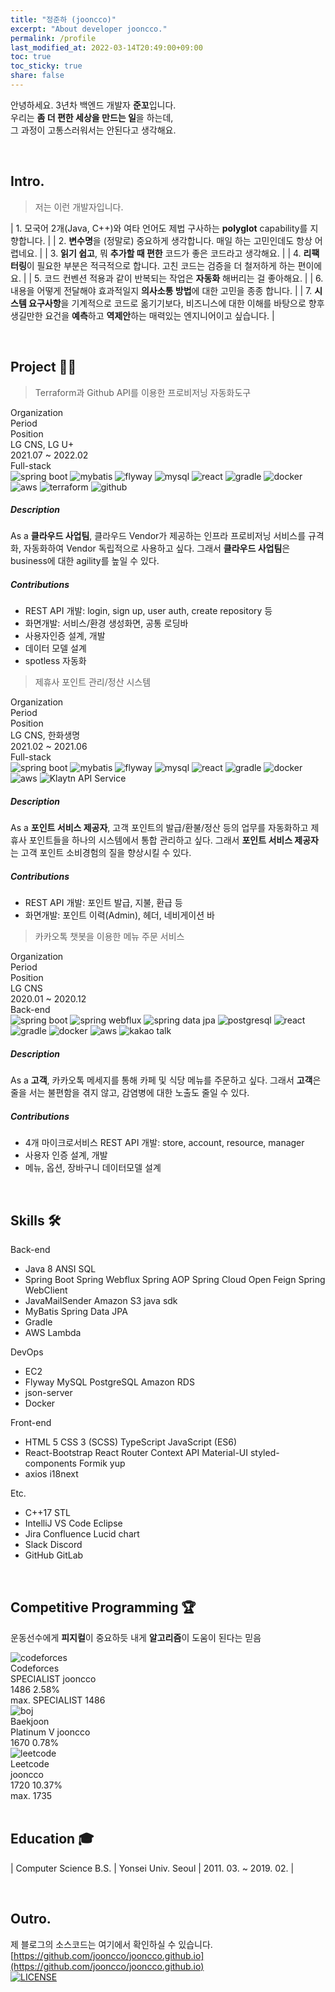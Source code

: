 ```yaml
---
title: "정준하 (jooncco)"
excerpt: "About developer jooncco."
permalink: /profile
last_modified_at: 2022-03-14T20:49:00+09:00
toc: true
toc_sticky: true
share: false
---
```


안녕하세요. 3년차 백엔드 개발자 **준꼬**입니다.  
우리는 **좀 더 편한 세상을 만드는 일**을 하는데,  
그 과정이 고통스러워서는 안된다고 생각해요.

<br />

## Intro.

> 저는 이런 개발자입니다.

| 1. 모국어 2개(Java, C++)와 여타 언어도 제법 구사하는 **polyglot** capability를 지향합니다. |
| 2. **변수명**을 (정말로) 중요하게 생각합니다. 매일 하는 고민인데도 항상 어렵네요. |
| 3. **읽기 쉽고**, 뭐 **추가할 때 편한** 코드가 좋은 코드라고 생각해요. |
| 4. **리팩터링**이 필요한 부분은 적극적으로 합니다. 고친 코드는 검증을 더 철저하게 하는 편이에요. |
| 5. 코드 컨벤션 적용과 같이 반복되는 작업은 **자동화** 해버리는 걸 좋아해요. |
| 6. 내용을 어떻게 전달해야 효과적일지 **의사소통 방법**에 대한 고민을 종종 합니다. |
| 7. **시스템 요구사항**을 기계적으로 코드로 옮기기보다, 비즈니스에 대한 이해를 바탕으로 향후 생길만한 요건을 **예측**하고 **역제안**하는 매력있는 엔지니어이고 싶습니다. |

<br />

## Project 👨‍💻

<div id="project">
    <div class="project-card">
        <blockquote id="lgcns-3" class="project-title">
            Terraform과 Github API를 이용한 프로비저닝 자동화도구
        </blockquote>
        <div class="panel">
            <div class="panel-header">
                <div class="column head">
                    <div class="cell">Organization</div>
                    <div class="cell">Period</div>
                    <div class="cell">Position</div>
                </div>
                <div class="column data">
                    <div class="cell">LG CNS, LG U+</div>
                    <div class="cell">2021.07 ~ 2022.02</div>
                    <div class="cell">Full-stack</div>
                </div>
                <div class="column artifacts">
                    <div class="cell-rowspan-2">
                        <img class="artifact_img" src="/public/images/spring-boot.png" title="spring boot"/>
                        <img class="artifact_img" src="/public/images/mybatis.png" title="mybatis"/>
                        <img class="artifact_img" src="/public/images/flyway.png" title="flyway"/>
                        <img class="artifact_img" src="/public/images/mysql.svg" title="mysql"/>
                        <img class="artifact_img" src="/public/images/react.svg" title="react"/>
                        <img class="artifact_img" src="/public/images/gradle.png" title="gradle"/>
                        <img class="artifact_img" src="/public/images/docker.svg" title="docker"/>
                        <img class="artifact_img" src="/public/images/aws.jpeg" title="aws"/>
                        <img class="artifact_img" src="/public/images/terraform.png" title="terraform"/>
                        <img class="artifact_img" src="/public/images/github.png" title="github"/>
                    </div>
                </div>
            </div>
            <div class="description">
                <h5>Description</h5>
                <div class="body">
                    As a <b>클라우드 사업팀</b>, 클라우드 Vendor가 제공하는 인프라 프로비저닝 서비스를 규격화, 자동화하여 Vendor 독립적으로 사용하고 싶다. 그래서 <b>클라우드 사업팀</b>은 business에 대한 agility를 높일 수 있다.
                </div>
            </div>
            <div class="contributions">
                <h5>Contributions</h5>
                <div class="body">
                    <ul>
                        <li><span>REST API 개발: login, sign up, user auth, create repository 등</span></li>
                        <li><span>화면개발: 서비스/환경 생성화면, 공통 로딩바</span></li>
                        <li><span>사용자인증 설계, 개발</span></li>
                        <li><span>데이터 모델 설계</span></li>
                        <li><span>spotless 자동화</span></li>
                    </ul>
                </div>
            </div>
        </div>
    </div>
    <div class="project-card">
        <blockquote id="lgcns-2" class="project-title">
            제휴사 포인트 관리/정산 시스템
        </blockquote>
        <div class="panel">
            <div class="panel-header">
                <div class="column head">
                    <div class="cell">Organization</div>
                    <div class="cell">Period</div>
                    <div class="cell">Position</div>
                </div>
                <div class="column data">
                    <div class="cell">LG CNS, 한화생명</div>
                    <div class="cell">2021.02 ~ 2021.06</div>
                    <div class="cell">Full-stack</div>
                </div>
                <div class="column artifacts">
                    <div class="cell-rowspan-2">
                        <img class="artifact_img" src="/public/images/spring-boot.png" title="spring boot"/>
                        <img class="artifact_img" src="/public/images/mybatis.png" title="mybatis"/>
                        <img class="artifact_img" src="/public/images/flyway.png" title="flyway"/>
                        <img class="artifact_img" src="/public/images/mysql.svg" title="mysql"/>
                        <img class="artifact_img" src="/public/images/react.svg" title="react"/>
                        <img class="artifact_img" src="/public/images/gradle.png" title="gradle"/>
                        <img class="artifact_img" src="/public/images/docker.svg" title="docker"/>
                        <img class="artifact_img" src="/public/images/aws.jpeg" title="aws"/>
                        <img class="artifact_img" src="/public/images/klaytn.png" title="Klaytn API Service"/>
                    </div>
                </div>
            </div>
            <div class="description">
                <h5>Description</h5>
                <div class="body">
                    As a <b>포인트 서비스 제공자</b>, 고객 포인트의 발급/환불/정산 등의 업무를 자동화하고 제휴사 포인트들을 하나의 시스템에서 통합 관리하고 싶다.
                    그래서 <b>포인트 서비스 제공자</b>는 고객 포인트 소비경험의 질을 향상시킬 수 있다.
                </div>
            </div>
            <div class="contributions">
                <h5>Contributions</h5>
                <div class="body">
                    <ul>
                        <li><span>REST API 개발: 포인트 발급, 지불, 환급 등</span></li>
                        <li><span>화면개발: 포인트 이력(Admin), 헤더, 네비게이션 바</span></li>
                    </ul>
                </div>
            </div>
        </div>
    </div>
    <div class="project-card">
        <blockquote id="lgcns-1" class="project-title">
            카카오톡 챗봇을 이용한 메뉴 주문 서비스
        </blockquote>
        <div class="panel">
            <div class="panel-header">
                <div class="column head">
                    <div class="cell">Organization</div>
                    <div class="cell">Period</div>
                    <div class="cell">Position</div>
                </div>
                <div class="column data">
                    <div class="cell">LG CNS</div>
                    <div class="cell">2020.01 ~ 2020.12</div>
                    <div class="cell">Back-end</div>
                </div>
                <div class="column artifacts">
                    <div class="cell-rowspan-2">
                        <img class="artifact_img" src="/public/images/spring-boot.png" title="spring boot"/>
                        <img class="artifact_img" src="/public/images/spring-webflux.png" title="spring webflux"/>
                        <img class="artifact_img" src="/public/images/spring-data.png" title="spring data jpa"/>
                        <img class="artifact_img" src="/public/images/postgresql.svg" title="postgresql"/>
                        <img class="artifact_img" src="/public/images/react.svg" title="react"/>
                        <img class="artifact_img" src="/public/images/gradle.png" title="gradle"/>
                        <img class="artifact_img" src="/public/images/docker.svg" title="docker"/>
                        <img class="artifact_img" src="/public/images/aws.jpeg" title="aws"/>
                        <img class="artifact_img" src="/public/images/kakao.png" title="kakao talk"/>
                    </div>
                </div>
            </div>
            <div class="description">
                <h5>Description</h5>
                <div class="body">
                    As a <b>고객</b>, 카카오톡 메세지를 통해 카페 및 식당 메뉴를 주문하고 싶다.
                    그래서 <b>고객</b>은 줄을 서는 불편함을 겪지 않고, 감염병에 대한 노출도 줄일 수 있다.
                </div>
            </div>
            <div class="contributions">
                <h5>Contributions</h5>
                <div class="body">
                    <ul>
                        <li><span>4개 마이크로서비스 REST API 개발: store, account, resource, manager</span></li>
                        <li><span>사용자 인증 설계, 개발</span></li>
                        <li><span>메뉴, 옵션, 장바구니 데이터모델 설계</span></li>
                    </ul>
                </div>
            </div>
        </div>
    </div>
</div>

<!-- ## Toys -->

<br />

## Skills 🛠

<div id="skills">
    <div class="row">
        <div class="category">
            Back-end
        </div>
        <div class="content">
            <ul>
                <li> 
                    <span>Java 8</span>
                    <span>ANSI SQL</span>
                </li>
                <li>
                    <span>Spring Boot</span>
                    <span>Spring Webflux</span>
                    <span>Spring AOP</span>
                    <span>Spring Cloud Open Feign</span>
                    <span>Spring WebClient</span>
                </li>
                <li>
                    <span>JavaMailSender</span>
                    <span>Amazon S3 java sdk</span>
                </li>
                <li>
                    <span>MyBatis</span>
                    <span>Spring Data JPA</span>
                </li>
                <li>
                    <span>Gradle</span>
                </li>
                <li>
                    <span>AWS Lambda</span>
                </li>
            </ul>
        </div>
    </div>
    <div class="row">
        <div class="category">
            DevOps
        </div>
        <div class="content">
            <ul>
                <li>
                    <span>EC2</span>
                </li>
                <li>
                    <span>Flyway</span>
                    <span>MySQL</span>
                    <span>PostgreSQL</span>
                    <span>Amazon RDS</span>
                </li>
                <li>
                    <span>json-server</span>
                </li>
                <li>
                    <span>Docker</span>
                </li>
            </ul>
        </div>
    </div>
    <div class="row">
        <div class="category">
            Front-end
        </div>
        <div class="content">
            <ul>
                <li>
                    <span>HTML 5</span>
                    <span>CSS 3 (SCSS)</span>
                    <span>TypeScript</span>
                    <span>JavaScript (ES6)</span>
                </li>
                <li>
                    <span>React-Bootstrap</span>
                    <span>React Router</span>
                    <span>Context API</span>
                    <span>Material-UI</span>
                    <span>styled-components</span>
                    <span>Formik</span>
                    <span>yup</span>
                </li>
                <li>
                    <span>axios</span>
                    <span>i18next</span>
                </li>
            </ul>
        </div>
    </div>
    <div class="row">
        <div class="category">
            Etc.
        </div>
        <div class="content">
            <ul>
                <li>
                    <span>C++17 STL</span>
                </li>
                <li>
                    <span>IntelliJ</span>
                    <span>VS Code</span>
                    <span>Eclipse</span>
                </li>
                <li>
                    <span>Jira</span>
                    <span>Confluence</span>
                    <span>Lucid chart</span>
                </li>
                <li>
                    <span>Slack</span>
                    <span>Discord</span>
                </li>
                <li>
                    <span>GitHub</span>
                    <span>GitLab</span>
                </li>
            </ul>
        </div>
    </div>
</div>

<br />

<!-- ## Achievements -->

## Competitive Programming 🏆

운동선수에게 **피지컬**이 중요하듯 내게 **알고리즘**이 도움이 된다는 믿음  

<div id="competitive-programming">
    <div class="row" id="codeforces">
        <div class="logo">
            <img class="cp-logo-img" src="/public/images/codeforces-logo.png" title="codeforces"/>
        </div>
        <div class="title">
            Codeforces
        </div>
        <div class="description">
            <div class="row-handle">
                <span class="codeforces-rating-badge">SPECIALIST</span>
                <span class="handle">jooncco</span>
            </div>
            <div class="row-stats">
                <span class="current-rating">1486</span>
                <span class="percentage">2.58%</span>
            </div>
            <div class="row-max-rating">
                <span class="label">max. </span>
                <span class="codeforces-rating-badge">SPECIALIST</span>
                <span class="max-rating">1486</span>
            </div>
        </div>
    </div>
    <div class="row" id="boj">
        <div class="logo">
            <img class="cp-logo-img" src="/public/images/boj-icon.png" title="boj"/>
        </div>
        <div class="title">
            Baekjoon
        </div>
        <div class="description">
            <div class="row-handle">
                <span class="boj-rating-badge">Platinum V</span>
                <span class="handle">jooncco</span>
            </div>
            <div class="row-stats">
                <span class="current-rating">1670</span>
                <span class="percentage">0.78%</span>
            </div>
        </div>
    </div>
    <div class="row" id="leetcode">
        <div class="logo">
            <img class="cp-logo-img" src="/public/images/leetcode-icon.png" title="leetcode"/>
        </div>
        <div class="title">
            Leetcode
        </div>
        <div class="description">
            <div class="row-handle">
                <span class="handle">jooncco</span>
            </div>
            <div class="row-stats">
                <span class="current-rating">1720</span>
                <span class="percentage">10.37%</span>
            </div>
            <div class="row-max-rating">
                <span class="label">max. </span>
                <span class="max-rating">1735</span>
            </div>
        </div>
    </div>
    <!-- <div class="row">
        <div class="logo">
            <img class="cp-logo-img" src="/public/images/atcoder.png" title="atcoder"/>
        </div>
        <div class="title">
            AtCoder
        </div>
        <div class="description">
            <div class="row-handle">
                <div class="atcoder-rating-badge">
                    RATING TITLE
                </div>
                <div class="handle">
                    jooncco
                </div>
            </div>
            <div class="row-stats">
                <div class="current-rating">
                    1700
                </div>
                <div class="percentage">5.3%</div>
                <div class="seperator"> / max. </div>
                <div class="atcoder-rating-badge">
                    RATING TITLE
                </div>
                <div class="max-rating">
                    1700
                </div>
            </div>
        </div>
    </div>
    <div class="row">
        <div class="logo">
            <img class="cp-logo-img" src="/public/images/topcoder.png" title="topcoder"/>
        </div>
        <div class="title">
            TopCoder
        </div>
        <div class="description">
            <div class="row-handle">
                <div class="topcoder-rating-badge">
                    RATING TITLE
                </div>
                <div class="handle">
                    jooncco
                </div>
            </div>
            <div class="row-stats">
                <div class="current-rating">
                    1700
                </div>
                <div class="percentage">5.3%</div>
                <div class="seperator"> / max. </div>
                <div class="topcoder-rating-badge">
                    RATING TITLE
                </div>
                <div class="max-rating">
                    1700
                </div>
            </div>
        </div>
    </div> -->
</div>

<br />

## Education 🎓

| Computer Science B.S. | Yonsei Univ. Seoul | 2011. 03. ~ 2019. 02. |

<br />

## Outro.

제 블로그의 소스코드는 여기에서 확인하실 수 있습니다.  
[https://github.com/jooncco/jooncco.github.io](https://github.com/jooncco/jooncco.github.io)  
[![LICENSE](https://img.shields.io/badge/license-MIT-lightgrey.svg?color=blue&style=plastic)](https://github.com/jooncco/jooncco.github.io/blob/dev/LICENSE)

<script type='text/javascript' src='/public/js/custom/project.js'></script>
<script type='text/javascript' src='/public/js/custom/cp.js'></script>